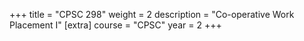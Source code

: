 +++
title = "CPSC 298"
weight = 2
description = "Co-operative Work Placement I"
[extra]
course = "CPSC"
year = 2
+++
